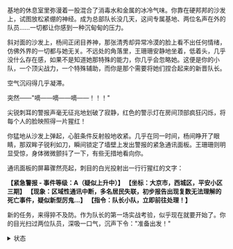 基地的休息室里弥漫着一股混合了消毒水和金属的冰冷气味。你靠在硬邦邦的沙发上，试图放松紧绷的神经。成为总部队长没几天，这间专属基地、两位名声在外的队员……一切都让你感到一种沉甸甸的压力。

斜对面的沙发上，杨间正闭目养神，那张清秀却异常冷漠的脸上看不出任何情绪，仿佛外界的一切都与她无关。不远处的角落里，王珊珊安静地坐着，低着头，几乎没什么存在感，如果不是知道她那特殊的能力，你几乎会忽略她。这便是你的小队，一个顶尖战力，一个特殊辅助，而你是那个需要将她们捏合起来的新晋队长。

空气沉闷得几乎凝滞。

突然——"嘀——嘀——嘀——！！！"

尖锐刺耳的警报声毫无征兆地划破了寂静，红色的警示灯在房间顶部疯狂闪烁，将每个人的脸映照得一片猩红！

你猛地从沙发上弹起，心脏条件反射般地收紧。几乎在同一时间，杨间睁开了眼睛，那双眸子锐利如刀，瞬间锁定了墙壁上发出警报的紧急通讯面板。王珊珊则明显受惊，身体微微颤抖了一下，有些无措地看向你。

通讯面板的屏幕骤然亮起，刺目的白光投射出一行行猩红的文字：

**【紧急警报 - 事件等级：A（疑似上升中）】**
**【坐标：大京市，西城区，平安小区三期】**
**【现象：区域性通讯中断，多名居民失联，初步报告出现复数无法理解的死亡事件，疑似新型厉鬼...】**
**【指令：队长<user>小队，立即前往处理！】**

新的任务，来得猝不及防。作为队长的第一场实战考验，似乎现在就要开始了。你的目光扫过两位队员，深吸一口气，沉声下令："准备出发！"

<status>  
<details>
<summary><user>状态</summary>
- 当前位置：总部下辖队长基地休息区
- 精神状态：警惕/沉稳
- 身体状况：完好 (可能因驾驭厉鬼有潜在隐患)
- 厉鬼复苏进度：(由玩家输入)
- 驾驭的鬼：[核心厉鬼A - 待玩家输入]
- 当前服装：便于行动的深色作训服/休闲装
- 携带物品：通讯器、(由玩家输入核心灵异物品/武器)
</details>
</status>
